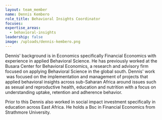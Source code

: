 ```yaml
---
layout: team_member
name: Dennis Kembero
role_title: Behavioral Insights Coordinator
focuses:
expertise_areas:
  - behavioral-insights
leadership: false
image: /uploads/dennis-kembero.png
---
```

Dennis' background is in Economics specifically Financial Economics with experience in applied Behavioral Science. He has previously worked at the Busara Center for Behavioral Economics, a research and advisory firm focused on applying Behavioral Science in the global south. Dennis' work &nbsp;was focused on the implementation and management of projects that applied behavioral insights across sub-Saharan Africa around issues such as sexual and reproductive health, education and nutrition with a focus on understanding uptake, retention and adherence behavior.

Prior to this Dennis also worked in social impact investment specifically in education across East Africa. He holds a Bsc in Financial Economics from Strathmore University.
